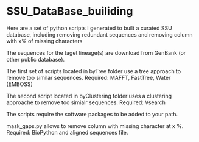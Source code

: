 # SSU_DataBase_builiding
Here are a set of python scripts I generated to built a curated SSU database, including removing redundant sequences and removing column with x% of missing characters

The sequences for the taget lineage(s) are download from GenBank (or other public database).


The first set of scripts located in byTree folder use a tree approach to remove too similar sequences.
Required: MAFFT, FastTree, Water (EMBOSS) 

The second script located in byClustering folder uses a clustering approache to remove too simialr sequences.
Required: Vsearch

The scripts require the software packages to be added to your path.

mask_gaps.py allows to remove column with missing character at x %. 
Required: BioPython and aligned sequences file.
